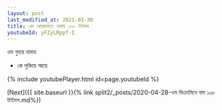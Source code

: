 ```yaml
---
layout: post
last_modified_at: 2021-03-30
title: ওম আত্মাভাতে নামায ১০৮ টাইমস
youtubeId: yFZyLRppf-I
---
```

 
 
 ওম গুহায় নামায  
 
 -  কে লুকিয়ে আছে 
 
  
 
  
 
 
 
 
 
 


{% include youtubePlayer.html id=page.youtubeId %}
 
[Next]({{ site.baseurl }}{% link  split2/_posts/2020-04-28-ওম ভিক্রামিনে নাম ১০৮ টাইমস.md%})
 
